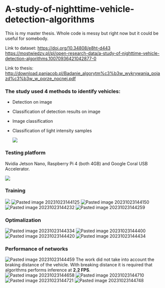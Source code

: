 # A-study-of-nighttime-vehicle-detection-algorithms  
  
This is my master thesis. Whole code is messy but right now but it could be useful for somebody.

Link to dataset: https://doi.org/10.34808/e8ht-d443 https://mostwiedzy.pl/pl/open-research-data/a-study-of-nighttime-vehicle-detection-algorithms,10070936421042877-0

Link to thesis: http://download.panjacob.pl/Badanie_algorytm%c3%b3w_wykrywania_pojazd%c3%b3w_w_porze_nocnej.pdf

### The study used 4 methods to identify vehicles:
- Detection on image  
- Classification of detection results on image  
- Image classification  
- Classification of light intensity samples  
  
  **![](https://lh4.googleusercontent.com/5rpf0Z59laU8tGHi8wlZIJ1qeBVajA2zqIryAWcZdDSB_NMw7Kn3fzD-plv41FUmadDneixGGfBKG6tzBVZeChK-j2SIS8BPUNmwntDJl_ZPIGhVJ0ACWwfsgjNIzIgTIhiU3nO2V_fGRQQSA-YaoLrUAg=s2048)**

### Testing platform

Nvidia Jetson Nano, Raspberry Pi 4 (both 4GB) and Google Coral USB Accelerator.

**![](https://lh4.googleusercontent.com/jWGVvxsZAvriwbFUVvDQMLPGlcemiVnYrjfrB5W0BQ6TxhZD3BUagSydXQfRKlcriXih_UkSBHJ2V8GPF3EHd3L1u33QRQD1fb6XMjWc9ndIVekQBGm9biq_Ov8jIolrrVuw3_GN5x5iOnLfZg3hErZhaQ=s2048)**



### Training
**![](https://lh6.googleusercontent.com/t8bDTo8isU8CPiXl9yhBvVCzCJBBgAhYkFy7kY1owlgy6c0M5hbKP065k5ArhlyI1hdjZLKwF7jUJAhEp83lZqKcrOxCFFNrFohK-fPljeL4JFFrH1nF1kmhrw6pRcyV8YZU-ruYH7-cw_lnQXJ_9jVvtA=s2048)**
![Pasted image 20231023144125](https://github.com/panjacob/A-study-of-nighttime-vehicle-detection-algorithms/assets/44145413/4ff1d66d-f09d-4394-8a2e-44c308407e0e)
![Pasted image 20231023144150](https://github.com/panjacob/A-study-of-nighttime-vehicle-detection-algorithms/assets/44145413/360d2e9d-e270-4df1-9165-616e9f357a1e)
![Pasted image 20231023144232](https://github.com/panjacob/A-study-of-nighttime-vehicle-detection-algorithms/assets/44145413/c78417c2-de15-4e81-b1ae-144ac713fa3a)
![Pasted image 20231023144259](https://github.com/panjacob/A-study-of-nighttime-vehicle-detection-algorithms/assets/44145413/a7513758-12d5-4886-b40d-7864fbd2bb11)

### Optimalization
![Pasted image 20231023144334](https://github.com/panjacob/A-study-of-nighttime-vehicle-detection-algorithms/assets/44145413/4707c164-808b-4a4e-bfba-dab4c2a95bb2)
![Pasted image 20231023144400](https://github.com/panjacob/A-study-of-nighttime-vehicle-detection-algorithms/assets/44145413/de424b46-f50d-4d49-bb38-126f24e68880)
![Pasted image 20231023144420](https://github.com/panjacob/A-study-of-nighttime-vehicle-detection-algorithms/assets/44145413/85aad9c7-d218-4631-b88f-61707a2a2d1b)
![Pasted image 20231023144434](https://github.com/panjacob/A-study-of-nighttime-vehicle-detection-algorithms/assets/44145413/ea1b6261-74f6-4934-80de-e6081b6a559e)
### Performance of networks
![Pasted image 20231023144459](https://github.com/panjacob/A-study-of-nighttime-vehicle-detection-algorithms/assets/44145413/58002592-a196-46d8-8318-b006fb4de2b0)
The work did not take into account the braking distance of the vehicle. With breaking distance it is required that algorithms performs inference at **2.2 FPS**.
![Pasted image 20231023144658](https://github.com/panjacob/A-study-of-nighttime-vehicle-detection-algorithms/assets/44145413/543f5fb7-d439-4b4c-b914-be271cb2e046)
![Pasted image 20231023144710](https://github.com/panjacob/A-study-of-nighttime-vehicle-detection-algorithms/assets/44145413/4a961a58-7c8b-40b3-a08e-ba920f26c901)
![Pasted image 20231023144721](https://github.com/panjacob/A-study-of-nighttime-vehicle-detection-algorithms/assets/44145413/85139774-140f-41e9-8300-1414de5778a0)
![Pasted image 20231023144748](https://github.com/panjacob/A-study-of-nighttime-vehicle-detection-algorithms/assets/44145413/311601f5-e682-4345-bfb1-7c7eb684a8cf)

